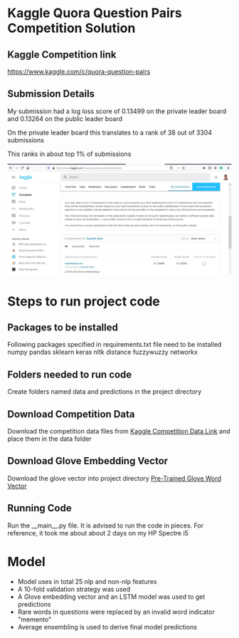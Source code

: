 # Kaggle Quora Question Pairs Competition Solution

## Kaggle Competition link

https://www.kaggle.com/c/quora-question-pairs

## Submission Details

My submission had a log loss score of 0.13499 on the private leader board 
and 0.13264 on the public leader board

On the private leader board this translates to a rank of 38 out of 3304 submissions 

This ranks in about top 1% of submissions

![My Submission](images/kaggle_submission_score.jpg)

# Steps to run project code

## Packages to be installed

Following packages specified in requirements.txt file need to be installed
numpy
pandas
sklearn
keras
nltk
distance
fuzzywuzzy
networkx

## Folders needed to run code

Create folders named data and predictions in the project directory

## Download Competition Data

Download the competition data files from [Kaggle Competition Data Link](https://www.kaggle.com/c/quora-question-pairs/data) and place them in the data folder

## Download Glove Embedding Vector

Download the glove vector into project directory [Pre-Trained Glove Word Vector](https://nlp.stanford.edu/projects/glove)
 
## Running Code

Run the \_\_main__.py file. It is advised to run the code in pieces. For reference, it took me about about 2 days on my HP Spectre i5

# Model

- Model uses in total 25 nlp and non-nlp features
- A 10-fold validation strategy was used
- A Glove embedding vector and an LSTM model was used to get predictions
- Rare words in questions were replaced by an invalid word indicator "memento"
- Average ensembling is used to derive final model predictions